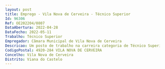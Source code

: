 ```yaml
--- 
layout: post
title: Emprego - Vila Nova de Cerveira - Técnico Superior
Id: 96306
Ref: OE202204/0807
DataAbertura: 2022-04-28
DataFecho: 2022-05-11
Trabalho: Técnico Superior
Empregador: Câmara Municipal de Vila Nova de Cerveira
Descricao: Um posto de trabalho na carreira categoria de Técnico Superior – Sociologia
CodigoPostal: 4920-284 VILA NOVA DE CERVEIRA
Concelho: Vila Nova de Cerveira
Distrito: Viana do Castelo
--- 
```


